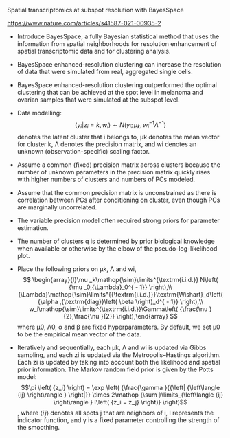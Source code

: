 Spatial transcriptomics at subspot resolution with BayesSpace

https://www.nature.com/articles/s41587-021-00935-2

- Introduce BayesSpace, a fully Bayesian statistical method that uses the information from spatial neighborhoods for resolution enhancement 
of spatial transcriptomic data and for clustering analysis.

- BayesSpace enhanced-resolution clustering can increase the resolution of data that were simulated from real, aggregated single cells.

- BayesSpace enhanced-resolution clustering outperformed the optimal clustering that can be achieved at the spot level in melanoma and 
ovarian samples that were simulated at the subspot level.

- Data modelling: 
 $$\left( {y_i{\mathrm{|}}z_i = k,w_i} \right) \sim N\left( {y_i;\mu _k,w_i^{ - 1}{\Lambda}^{ - 1}} \right)$$
denotes the latent cluster that i belongs to, μk denotes the mean vector for cluster k, Λ denotes the precision matrix, and wi denotes an unknown (observation-specific) scaling factor.

- Assume a common (fixed) precision matrix across clusters because the number of unknown parameters in the precision matrix quickly rises with higher numbers of 
clusters and numbers of PCs modeled.

- Assume that the common precision matrix is unconstrained as there is correlation between PCs after conditioning on cluster, even though PCs are marginally 
uncorrelated.

- The variable precision model often required strong priors for parameter estimation.

- The number of clusters q is determined by prior biological knowledge when available or otherwise by the elbow of the pseudo-log-likelihood plot.

- Place the following priors on μk, Λ and wi, 
$$ \begin{array}{l}\mu _k\mathop{\sim}\limits^{\textrm{i.i.d.}} N\left( {\mu _0,{\Lambda}_0^{ - 1}} \right),\\ {\Lambda}\mathop{\sim}\limits^{{\textrm{i.i.d.}}}\textrm{Wishart}_d\left( {\alpha ,{\textrm{diag}}\left( \beta \right)_d^{ - 1}} \right),\\ w_i\mathop{\sim}\limits^{\textrm{i.i.d.}}\Gamma\left( {\frac{\nu }{2},\frac{\nu }{2}} \right),\end{array} $$
where μ0, Λ0, α and β are fixed hyperparameters. By default, we set μ0 to be the empirical mean vector of the data.

- Iteratively and sequentially, each μk, Λ and wi is updated via Gibbs sampling, and each zi is updated via the Metropolis–Hastings algorithm. Each zi is updated by taking into account both the likelihood and spatial prior information.
The Markov random field prior is given by the Potts model:
$$\pi \left( {z_i} \right) = \exp \left( {\frac{\gamma }{{\left| {\left\langle {ij} \right\rangle } \right|}} \times 2\mathop {\sum }\limits_{\left\langle {ij} \right\rangle } I\left( {z_i = z_j} \right)} \right)$$,
where $\left\langle {i\,j} \right\rangle$ denotes all spots j that are neighbors of i, I represents the indicator function, and γ is a fixed parameter controlling the strength of the smoothing.
